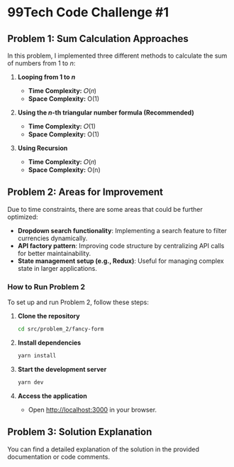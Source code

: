 # 99Tech Code Challenge #1  

## Problem 1: Sum Calculation Approaches  

In this problem, I implemented three different methods to calculate the sum of numbers from 1 to *n*:  

1. **Looping from 1 to *n***  
   - **Time Complexity:** 𝑂(𝑛)  
   - **Space Complexity:** O(1)  

2. **Using the *n*-th triangular number formula (Recommended)**  
   - **Time Complexity:** 𝑂(1)  
   - **Space Complexity:** O(1)  

3. **Using Recursion**  
   - **Time Complexity:** 𝑂(𝑛)  
   - **Space Complexity:** O(n)  

## Problem 2: Areas for Improvement  

Due to time constraints, there are some areas that could be further optimized:  

- **Dropdown search functionality**: Implementing a search feature to filter currencies dynamically.  
- **API factory pattern**: Improving code structure by centralizing API calls for better maintainability.  
- **State management setup (e.g., Redux)**: Useful for managing complex state in larger applications.  

### How to Run Problem 2  

To set up and run Problem 2, follow these steps:  

1. **Clone the repository**  
   ```sh  
   cd src/problem_2/fancy-form
   ```  

2. **Install dependencies**  
   ```sh  
   yarn install  
   ```  

3. **Start the development server**  
   ```sh  
   yarn dev  
   ```  

4. **Access the application**  
   - Open [http://localhost:3000](http://localhost:3000) in your browser.  

## Problem 3: Solution Explanation  

You can find a detailed explanation of the solution in the provided documentation or code comments.
